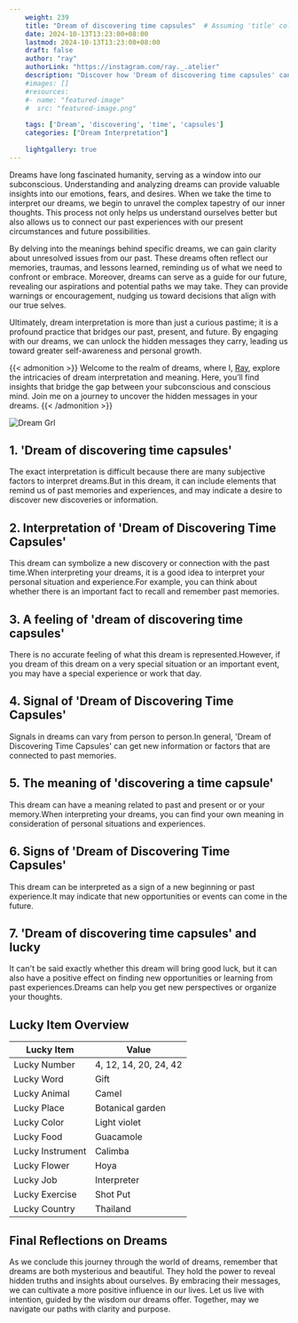 ```yaml
---
    weight: 239
    title: "Dream of discovering time capsules"  # Assuming 'title' column exists
    date: 2024-10-13T13:23:00+08:00
    lastmod: 2024-10-13T13:23:00+08:00
    draft: false
    author: "ray"
    authorLink: "https://instagram.com/ray._.atelier"
    description: "Discover how 'Dream of discovering time capsules' can interpret your future and uncover its significant meanings in your life."
    #images: []
    #resources:
    #- name: "featured-image"
    #  src: "featured-image.png"
    
    tags: ['Dream', 'discovering', 'time', 'capsules']
    categories: ["Dream Interpretation"]
    
    lightgallery: true
---
```

    
Dreams have long fascinated humanity, serving as a window into our subconscious. Understanding and analyzing dreams can provide valuable insights into our emotions, fears, and desires. When we take the time to interpret our dreams, we begin to unravel the complex tapestry of our inner thoughts. This process not only helps us understand ourselves better but also allows us to connect our past experiences with our present circumstances and future possibilities.

By delving into the meanings behind specific dreams, we can gain clarity about unresolved issues from our past. These dreams often reflect our memories, traumas, and lessons learned, reminding us of what we need to confront or embrace. Moreover, dreams can serve as a guide for our future, revealing our aspirations and potential paths we may take. They can provide warnings or encouragement, nudging us toward decisions that align with our true selves.

Ultimately, dream interpretation is more than just a curious pastime; it is a profound practice that bridges our past, present, and future. By engaging with our dreams, we can unlock the hidden messages they carry, leading us toward greater self-awareness and personal growth.

{{< admonition >}}
Welcome to the realm of dreams, where I, [Ray](https://instagram.com/ray._.atelier), explore the intricacies of dream interpretation and meaning. Here, you’ll find insights that bridge the gap between your subconscious and conscious mind. Join me on a journey to uncover the hidden messages in your dreams.
{{< /admonition >}}

![Dream Grl](https://cdn.pixabay.com/photo/2017/11/02/03/35/gothic-2910057_1280.jpg "Dream Grl")

## 1. 'Dream of discovering time capsules'
The exact interpretation is difficult because there are many subjective factors to interpret dreams.But in this dream, it can include elements that remind us of past memories and experiences, and may indicate a desire to discover new discoveries or information.

## 2. Interpretation of 'Dream of Discovering Time Capsules'
This dream can symbolize a new discovery or connection with the past time.When interpreting your dreams, it is a good idea to interpret your personal situation and experience.For example, you can think about whether there is an important fact to recall and remember past memories.

## 3. A feeling of 'dream of discovering time capsules'
There is no accurate feeling of what this dream is represented.However, if you dream of this dream on a very special situation or an important event, you may have a special experience or work that day.

## 4. Signal of 'Dream of Discovering Time Capsules'
Signals in dreams can vary from person to person.In general, 'Dream of Discovering Time Capsules' can get new information or factors that are connected to past memories.

## 5. The meaning of 'discovering a time capsule'
This dream can have a meaning related to past and present or or your memory.When interpreting your dreams, you can find your own meaning in consideration of personal situations and experiences.

## 6. Signs of 'Dream of Discovering Time Capsules'
This dream can be interpreted as a sign of a new beginning or past experience.It may indicate that new opportunities or events can come in the future.

## 7. 'Dream of discovering time capsules' and lucky
It can't be said exactly whether this dream will bring good luck, but it can also have a positive effect on finding new opportunities or learning from past experiences.Dreams can help you get new perspectives or organize your thoughts.

## Lucky Item Overview
| Lucky Item          | Value              |
|---------------|--------------------|
| Lucky Number        | 4, 12, 14, 20, 24, 42  |
| Lucky Word          | Gift |
| Lucky Animal        | Camel |
| Lucky Place         | Botanical garden     |
| Lucky Color         | Light violet     |
| Lucky Food          | Guacamole      |
| Lucky Instrument    | Calimba |
| Lucky Flower        | Hoya    |
| Lucky Job           | Interpreter       |
| Lucky Exercise      | Shot Put  |
| Lucky Country       | Thailand    |


##  Final Reflections on Dreams

As we conclude this journey through the world of dreams, remember that dreams are both mysterious and beautiful. They hold the power to reveal hidden truths and insights about ourselves. By embracing their messages, we can cultivate a more positive influence in our lives. Let us live with intention, guided by the wisdom our dreams offer. Together, may we navigate our paths with clarity and purpose.
